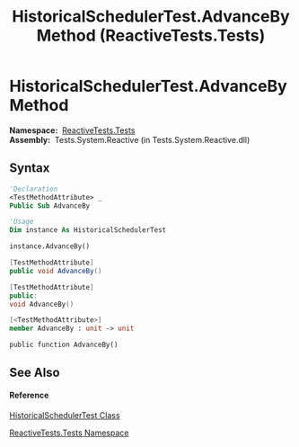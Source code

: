 ﻿---
title: HistoricalSchedulerTest.AdvanceBy Method  (ReactiveTests.Tests)
TOCTitle: AdvanceBy Method
ms:assetid: M:ReactiveTests.Tests.HistoricalSchedulerTest.AdvanceBy
ms:mtpsurl: https://msdn.microsoft.com/en-us/library/reactivetests.tests.historicalschedulertest.advanceby(v=VS.103)
ms:contentKeyID: 36620121
ms.date: 06/28/2011
mtps_version: v=VS.103
f1_keywords:
- ReactiveTests.Tests.HistoricalSchedulerTest.AdvanceBy
dev_langs:
- CSharp
- JScript
- VB
- FSharp
- c++
---

# HistoricalSchedulerTest.AdvanceBy Method

**Namespace:**  [ReactiveTests.Tests](hh289046\(v=vs.103\).md)  
**Assembly:**  Tests.System.Reactive (in Tests.System.Reactive.dll)

## Syntax

``` vb
'Declaration
<TestMethodAttribute> _
Public Sub AdvanceBy
```

``` vb
'Usage
Dim instance As HistoricalSchedulerTest

instance.AdvanceBy()
```

``` csharp
[TestMethodAttribute]
public void AdvanceBy()
```

``` c++
[TestMethodAttribute]
public:
void AdvanceBy()
```

``` fsharp
[<TestMethodAttribute>]
member AdvanceBy : unit -> unit 
```

``` jscript
public function AdvanceBy()
```

## See Also

#### Reference

[HistoricalSchedulerTest Class](hh303804\(v=vs.103\).md)

[ReactiveTests.Tests Namespace](hh289046\(v=vs.103\).md)


